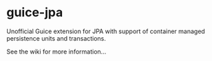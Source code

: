 guice-jpa
=========

Unofficial Guice extension for JPA with support of container managed persistence units and transactions.

See the wiki for more information...
